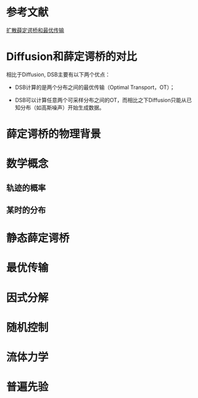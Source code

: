 # 参考文献

[扩散薛定谔桥和最优传输](https://zhuanlan.zhihu.com/p/690392523)

# Diffusion和薛定谔桥的对比

相比于Diffusion, DSB主要有以下两个优点：

- DSB计算的是两个分布之间的最优传输（Optimal Transport，OT）；

- DSB可以计算任意两个可采样分布之间的OT，而相比之下Diffusion只能从已知分布（如高斯噪声）开始生成数据。



# 薛定谔桥的物理背景

# 数学概念

## 轨迹的概率

## 某时的分布

# 静态薛定谔桥

# 最优传输

# 因式分解

# 随机控制

# 流体力学

# 普遍先验